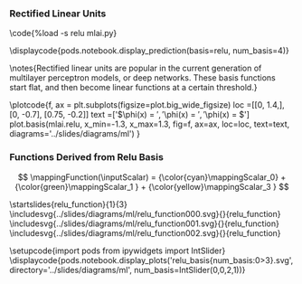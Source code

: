 ### Rectified Linear Units

\code{%load -s relu mlai.py}

\displaycode{pods.notebook.display_prediction(basis=relu, num_basis=4)}

\notes{Rectified linear units are popular in the current generation of multilayer perceptron models, or deep networks. These basis functions start flat, and then become linear functions at a certain threshold.}

\plotcode{f, ax = plt.subplots(figsize=plot.big_wide_figsize)
loc =[[0, 1.4,],
      [0, -0.7],
      [0.75, -0.2]]
text =['$\phi(x) = $',
       '$\phi(x) = $',
       '$\phi(x) = $']
plot.basis(mlai.relu, x_min=-1.3, x_max=1.3, 
           fig=f, ax=ax, loc=loc, text=text,
		   diagrams='../slides/diagrams/ml')
}

### Functions Derived from Relu Basis

$$
\mappingFunction(\inputScalar) = {\color{cyan}\mappingScalar_0}   + {\color{green}\mappingScalar_1 } + {\color{yellow}\mappingScalar_3 }
$$

\startslides{relu_function}{1}{3}
\includesvg{../slides/diagrams/ml/relu_function000.svg}{}{relu_function}
\includesvg{../slides/diagrams/ml/relu_function001.svg}{}{relu_function}
\includesvg{../slides/diagrams/ml/relu_function002.svg}{}{relu_function}

\setupcode{import pods
from ipywidgets import IntSlider}
\displaycode{pods.notebook.display_plots('relu_basis{num_basis:0>3}.svg', 
                            directory='../slides/diagrams/ml', 
							num_basis=IntSlider(0,0,2,1))}
